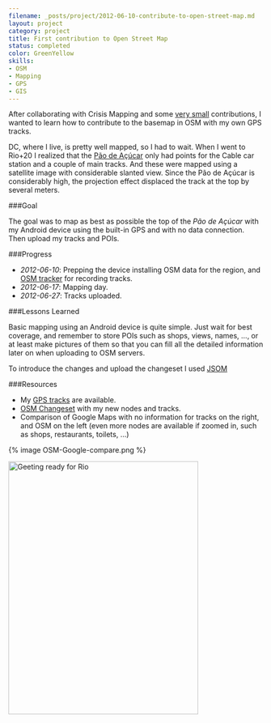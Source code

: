 ```yaml
---
filename: _posts/project/2012-06-10-contribute-to-open-street-map.md
layout: project
category: project
title: First contribution to Open Street Map
status: completed 
color: GreenYellow
skills:
- OSM
- Mapping
- GPS
- GIS
---
```


After collaborating with Crisis Mapping and some [very
small](http://www.openstreetmap.org/browse/changeset/10289378)
contributions, I wanted to learn how to
contribute to the basemap in OSM with my own GPS tracks.

DC, where I live, is pretty well mapped, so I had to wait. When I went
to Rio+20 I realized that the [Pão de
Açúcar](http://en.wikipedia.org/wiki/Sugarloaf_Mountain_(Brazil)) only had points for the
Cable car station and a couple of main tracks. And these were mapped
using a satellite image with considerable slanted view. Since the Pão de
Açúcar is considerably high, the projection effect displaced the track
at the top by several meters. 

###Goal

The goal was to map as best as possible the top of the *Pão de Açúcar*
with my Android device using the built-in GPS and with no data
connection. Then upload my tracks and POIs.

###Progress

* *2012-06-10*:  Prepping the device installing OSM data for the region,
  and [OSM
tracker](https://play.google.com/store/apps/details?id=me.guillaumin.android.osmtracker&hl=en) for recording tracks.
* *2012-06-17*:  Mapping day.
* *2012-06-27*:  Tracks uploaded. 

###Lessons Learned

Basic mapping using an Android device is quite simple. Just wait for
best coverage, and remember to store POIs such as shops, views, names,
..., or at least make
pictures of them so that you can fill all the detailed information later
on when
uploading to OSM servers.

To introduce the changes and upload the changeset I used
[JSOM](http://josm.openstreetmap.de/)

###Resources

* My [GPS tracks](http://goo.gl/iyXvw) are available.
* [OSM Changeset](http://www.openstreetmap.org/browse/changeset/12041189) with my new nodes and tracks.
* Comparison of Google Maps with no information for tracks on the right,
  and OSM on the left (even more nodes are available if zoomed in, such
as shops, restaurants, toilets, ...)

{% image OSM-Google-compare.png %}

<a href="http://www.flickr.com/photos/nasonurb/7428172712/"
title="Geeting ready for Rio by brunosan, on Flickr"><img
src="http://farm6.staticflickr.com/5450/7428172712_33807ee0f1.jpg"
width="375" height="500" alt="Geeting ready for Rio"></a> 
